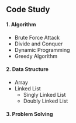 ## Code Study



#### 1.  Algorithm

* Brute Force Attack
* Divide and Conquer
* Dynamic Programming
* Greedy Algorithm





#### 2. Data Structure

* Array
* Linked List
  * Singly Linked List
  * Doubly Linked List





#### 3. Problem Solving